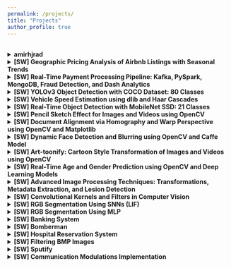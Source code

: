 ```yaml
---
permalink: /projects/
title: "Projects"
author_profile: true
---
```

<br>
<details>
  <summary>
    <strong>amirhjrad</strong>
  </summary>
  <p>
    About Me
    <br>
    🔗 <a href="https://github.com/amirhjrad/amirhjrad" target="_blank">View on GitHub</a>
  </p>
</details>

<details>
  <summary>
    <strong>[SW] Geographic Pricing Analysis of Airbnb Listings with Seasonal Trends</strong>
  </summary>
  <p>
    Built a Tableau dashboard, analyzing 50K+ Airbnb listings, revealing geographic pricing host strategies, and seasonal trends using LOD calculations and interactive filters.
    <br>
    <!-- 🔗 <a href="https://github.com/amirhjrad/amirhjrad.github.io" target="_blank">View on GitHub</a> -->
  </p>
</details>

<details>
  <summary>
    <strong>[SW] Real-Time Payment Processing Pipeline: Kafka, PySpark, MongoDB, Fraud Detection, and Dash Analytics</strong>
  </summary>
  <p>
     Built a Kafka-PySpark-MongoDB pipeline, for real-time payment processing, fraud detection, and Dash-powered analytics, handling 100+ events/min.
    <br>
    <!-- 🔗 <a href="https://github.com/amirhjrad/bank" target="_blank">View on GitHub</a> -->
  </p>
</details>

<details>
  <summary>
    <strong>[SW] YOLOv3 Object Detection with COCO Dataset: 80 Classes</strong>
  </summary>
  <p>
     YOLOv3 Object Detection, developed a Jupyter Notebook implementing YOLOv3 (COCO dataset) to detect 80 object classes, drawing labeled bounding boxes with confidence scores using OpenCV.
    <br>
    <!-- 🔗 <a href="https://github.com/amirhjrad/BubbleSorter" target="_blank">View on GitHub</a> -->
  </p>
</details>

<details>
  <summary>
    <strong>[SW] Vehicle Speed Estimation using dlib and Haar Cascades</strong>
  </summary>
  <p>
    Vehicle Speed Detection, engineered a Jupyter Notebook to track cars in videos using dlib and Haar Cascades, estimating speed (km/hr) via pixel displacement and saving annotated output.
    <br>
    <!-- 🔗 <a href="https://github.com/amirhjrad/CA3" target="_blank">View on GitHub</a> -->
  </p>
</details>

<details>
  <summary>
    <strong>[SW] Real-Time Object Detection with MobileNet SSD: 21 Classes</strong>
  </summary>
  <p>
     Real-Time Object Detection (MobileNet SSD), designed a Jupyter Notebook for object detection using MobileNet SSD (21 classes), processing images, webcam feeds, and videos with bounding boxes and FPS overlay.
    <br>
    <!-- 🔗 <a href="https://github.com/amirhjrad/CA5" target="_blank">View on GitHub</a> -->
  </p>
</details>

<details>
  <summary>
    <strong>[SW] Pencil Sketch Effect for Images and Videos using OpenCV</strong>
  </summary>
  <p>
     Face Sketch Effect for Images/Videos, implemented a Jupyter Notebook to convert images and videos into pencil sketches using OpenCV’s grayscale inversion and Gaussian blur, optimized for real-time webcam processing.
    <br>
    <!-- 🔗 <a href="https://github.com/amirhjrad/CNN" target="_blank">View on GitHub</a> -->
  </p>
</details>

<details>
  <summary>
    <strong>[SW] Document Alignment via Homography and Warp Perspective using OpenCV and Matplotlib</strong>
  </summary>
  <p>
    Image Alignment, developed a Jupyter Notebook to align scanned documents to reference templates using OpenCV’s homography and warpPerspective, with Matplotlib visualization.
    <br>
    <!-- 🔗 <a href="https://github.com/amirhjrad/ESL_2" target="_blank">View on GitHub</a> -->
  </p>
</details>

<details>
  <summary>
    <strong>[SW] Dynamic Face Detection and Blurring using OpenCV and Caffe Model</strong>
  </summary>
  <p>
     Face Detection & Blurring, created a Jupyter Notebook leveraging OpenCV’s Caffe model to detect and dynamically blur faces in images, live webcam streams, and video files with confidence-based filtering.
    <br>
    <!-- 🔗 <a href="https://github.com/amirhjrad/esl_leros" target="_blank">View on GitHub</a> -->
  </p>
</details>

<details>
  <summary>
    <strong>[SW] Art-toonify: Cartoon Style Transformation of Images and Videos using OpenCV</strong>
  </summary>
  <p>
    artoonify Images/Videos, built a Python application in Jupyter Notebook to transform images and videos into cartoon style art using OpenCV, incorporating edge masking, bilateral filtering, and FPS visualization.
    <br>
    <!-- 🔗 <a href="https://github.com/amirhjrad/Filter-Image" target="_blank">View on GitHub</a> -->
  </p>
</details>

<details>
  <summary>
    <strong>[SW] Real-Time Age and Gender Prediction using OpenCV and Deep Learning Models</strong>
  </summary>
  <p>
    Age & Gender Detection, developed a Jupyter Notebook for real-time age and gender prediction using OpenCV and pre-trained Caffe/TensorFlow models, processing images, webcam feeds, and videos with FPS monitoring.
    <br>
    <!-- 🔗 <a href="https://github.com/amirhjrad/hospital" target="_blank">View on GitHub</a> -->
  </p>
</details>

<details>
  <summary>
    <strong>[SW] Advanced Image Processing Techniques: Transformations, Metadata Extraction, and Lesion Detection</strong>
  </summary>
  <p>
    Image Processing and Analysis, using Jupyter Notebooks with Python libraries (PIL, OpenCV, NumPy, Matplotlib, scikit-image, and exiftool) to demonstrate image processing techniques—including transformations, metadata extraction, similarity comparison, and lesion detection.
    <br>
    <!-- 🔗 <a href="https://github.com/amirhjrad/LCS" target="_blank">View on GitHub</a> -->
  </p>
</details>

<details>
  <summary>
    <strong>[SW] Convolutional Kernels and Filters in Computer Vision</strong>
  </summary>
  <p>
     Developed a Jupyter Notebook on convolution, kernels, and 1D and 2D filters, in the context of computer Vision and Signal processing, blending theory and practical implementations.
    <br>
    <!-- 🔗 <a href="https://github.com/amirhjrad/MSSD" target="_blank">View on GitHub</a> -->
  </p>
</details>

<details>
  <summary>
    <strong>[SW] RGB Segmentation Using SNNs (LIF)</strong>
  </summary>
  <p>
     Designing and training a LIF model of spiking neural networks (SNN) for the purpose of RGB segmentation specified to crosswalk detection of the input image.
    <br>
    <!-- 🔗 <a href="https://github.com/amirhjrad/OO_1" target="_blank">View on GitHub</a> -->
  </p>
</details>

<details>
  <summary>
    <strong>[SW] RGB Segmentation Using MLP</strong>
  </summary>
  <p>
     Designing and training a multi-layer-perceptron (MLP) from the scratch for the purpose of RGB segmentation specified to crosswalk detection of the input image.
    <br>
    <!-- 🔗 <a href="https://github.com/amirhjrad/Risc-v" target="_blank">View on GitHub</a> -->
  </p>
</details>

<details>
  <summary>
    <strong>[SW] Banking System</strong>
  </summary>
  <p>
    Designed a comprehensive banking system in C++ with account management, transaction processing, and data security, utilizing object-oriented programming for modularity and extensibility.
    <br>
    🔗 <a href="https://github.com/amirhjrad/bank" target="_blank">View on GitHub</a>
  </p>
</details>

<details>
  <summary>
    <strong>[SW] Bomberman</strong>
  </summary>
  <p>
    Developed a captivating Bomberman game in C++ with engaging mechanics, graphics, and sound effects, showcasing proficiency in game development using object-oriented programming and C++ graphics libraries, algorithms, and data structures.
    <br>
    🔗 <a href="https://github.com/amirhjrad/CA5" target="_blank">View on GitHub</a>
  </p>
</details>

<details>
  <summary>
    <strong>[SW] Hospital Reservation System</strong>
  </summary>
  <p>
    Designed a hospital reservation system in C++ for efficient appointment scheduling and management, ensuring reliability, scalability, and data integrity through sound software engineering principles.
    <br>
    🔗 <a href="https://github.com/amirhjrad/hospital" target="_blank">View on GitHub</a>
  </p>
</details>

<details>
  <summary>
    <strong>[SW] Filtering BMP Images</strong>
  </summary>
  <p>
    Developed a C++ filter app for applying effects to BMP images and saving modified versions, demonstrating expertise in image processing algorithms and file handling leveraging object-oriented programming concepts.
    <br>
    🔗 <a href="https://github.com/amirhjrad/filter-image" target="_blank">View on GitHub</a>
  </p>
</details>

<details>
  <summary>
    <strong>[SW] Sputify</strong>
  </summary>
  <p>
    Created the Spotify-like web application named Sputify in C++, applying object-oriented programming principles on music streaming, playlist management, and user authentication, showcasing skills in web development, database integration, and server-side programming.
    <br>
    🔗 <a href="https://github.com/amirhjrad/Sputify" target="_blank">View on GitHub</a>
  </p>
</details>

<details>
  <summary>
    <strong>[SW] Communication Modulations Implementation</strong>
  </summary>
  <p>
    Designed and implemented analog and digital signal modulation methods (AM, DSB, SSB, PM, FM) in MATLAB, 
    evaluating performance with and without noise, and developed a strong understanding of digital modulation techniques like 
    PCM and PWM. 
    <br>
    🔗 <a href="https://github.com/amirhjrad/CA3" target="_blank">View on GitHub</a>
  </p>
</details>


